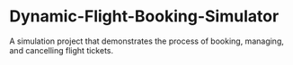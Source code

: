 # Dynamic-Flight-Booking-Simulator
A simulation project that demonstrates the process of booking, managing, and cancelling flight tickets.
